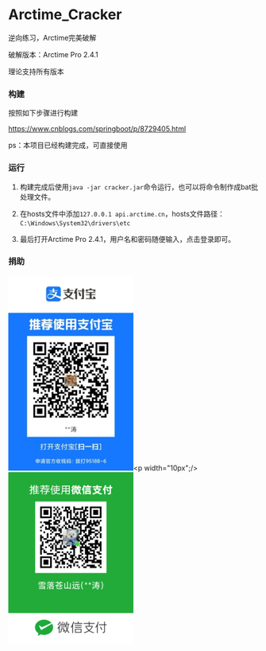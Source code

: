 # Arctime_Cracker
逆向练习，Arctime完美破解

破解版本：Arctime Pro 2.4.1

理论支持所有版本

### 构建

按照如下步骤进行构建

https://www.cnblogs.com/springboot/p/8729405.html

ps：本项目已经构建完成，可直接使用

### 运行

1. 构建完成后使用`java -jar cracker.jar`命令运行，也可以将命令制作成bat批处理文件。

2. 在hosts文件中添加`127.0.0.1 api.arctime.cn`，hosts文件路径：`C:\Windows\System32\drivers\etc`

3. 最后打开Arctime Pro 2.4.1，用户名和密码随便输入，点击登录即可。

### 捐助

<img src="https://github.com/Lintao-Zeng/arctime_cracker/blob/main/donation/alipay.jpg" width="50%" height="50%"/><p width="10px";/><img src="https://github.com/Lintao-Zeng/arctime_cracker/blob/main/donation/wechat.png" width="50%" height="50%"/>
